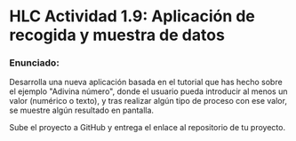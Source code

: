 # HLC Actividad 1.9: Aplicación de recogida y muestra de datos
### Enunciado:
Desarrolla una nueva aplicación basada en el tutorial que has hecho sobre el ejemplo "Adivina número", donde el usuario pueda introducir al menos un valor (numérico o texto), y tras realizar algún tipo de proceso con ese valor, se muestre algún resultado en pantalla.

Sube el proyecto a GitHub y entrega el enlace al repositorio de tu proyecto.